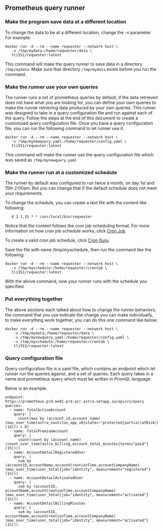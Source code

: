 ## Prometheus query runner

### Make the program save data at a different location
To change the data to be at a different location, change the -v parameter
For example:

```
docker run -d --rm --name requester --network host \
   -v /tmp/mydata:/home/requester/data \
   tli551/requester:latest
```

This command will make the query runner to save data in a directory `/tmp/mydata`.
Make sure that directory `/tmp/mydata` exists before you run the command.

### Make the runner use your own queries
The runner runs a set of prometheus queries by default, if the data retrieved does
not have what you are looking for, you can define your own queries to make the runner
retrieving data produced by your own queries. This runner was designed to take in
a query configuration file and run against each of the query. Follow the steps at the
end of this document to create a customized query configuration file. Once you have
a query configuration file, you can run the following command to let runner use it.


```
docker run -d --rm --name requester --network host \
   -v /tmp/mynewquery.yaml:/home/requester/config.yaml \
   tli551/requester:latest
```

This command will make the runner use the query configuration file which was saved
as `/tmp/mynewquery.yaml`

### Make the runner run at a customized schedule

The runner by default was configured to run twice a month, on day 1st and 15th 2:00am.
But you can change that if the default schedule does not meet your requirements.

To change the schedule, you can create a text file with the content like following:
```
   0 2 1,15 * * /usr/local/bin/requester
```
Notice that the content follows the cron job scheduling format. For more information
on how cron job schedule works, click [Cron Job](https://cloud.google.com/scheduler/docs/configuring/cron-job-schedules)

To create a valid cron job schedule, click [Cron Guru](https://crontab.guru/#0_2_1,15_*_*)

Save the file with name /tmp/myschedule, then run the command like the following:

```
docker run -d --rm --name requester --network host \
   -v /tmp/myschedule:/home/requester/crontab \
   tli551/requester:latest
```

With the above command, now your runner runs with the schedule you specified.


### Put everything together

The above sections each talked about how to change the runner behaviors, the command
that you use indicate the change you can make individually, to make everything work
together, you can do this one command like below:

```
docker run -d --rm --name requester --network host \
    -v /tmp/mydata:/home/requester/data \
    -v /tmp/mynewquery.yaml:/home/requester/config.yaml \
    -v /tmp/myschedule:/home/requester/crontab \
    tli551/requester:latest
```

### Query configuration file
Query configuration file is a yaml file, which contains an endpoint which let runner
run the queries against, and a set of queries. Each query takes in a name and prometheus
query which must be written in PromQL language.

Below is an example.
```
endpoint: https://prometheus.prd.ee01.prd.azr.astra.netapp.io/api/v1/query
queries:
  - name: TotalActiveAccount
    query: |
      count(max by (account_id,account_name) (max_over_time(astra_nautilus_app_v6{state=~"protected|partial|atRisk|none|clone"}[1d])) > 0)
  - name: TotalPremiumAccount
    query: |
      count(count by (account_name) (count_over_time(astra_billing_account_total_minutes{terms="paid"}[1h])))
  - name: AccountDetailRegisteredUser
    query: |
      sum by (accountID,accountName,accountCreationTime,accountCompanyName) (max_over_time(user_total{job="identity", measurement="registered"}[1h]))
  - name: AccountDetailActivatedUser
    query: |
      sum by (accountID, accountName,accountCreationTime,accountCompanyName) (max_over_time(user_total{job="identity", measurement="activated"}[1h]))
  - name: AccountDetailBillingMinutes
    query: |
      sum by (accountID, accountName,accountCreationTime,accountCompanyName) (max_over_time(user_total{job="identity", measurement="activated"}[1h]))
```
